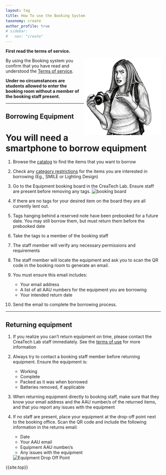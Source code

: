 ```yaml
---
layout: tag
title: How To use the Booking System
taxonomy: create
author_profile: true
# sidebar:
#   nav: "create"
---
```

<a href = "#top"></a>
**First read the terms of service.**

<img align="right" src="/assets/images/howto.png">

By using the Booking system you confirm that you have read and understood the [Terms of service](/_pages/terms/). 

**Under no circumstances are students allowed to enter the booking room without a member of the booking staff present.**

-------------------------


## Borrowing Equipment

# You will need a smartphone to borrow equipment

1. Browse the <a href="/_pages/equipmentListing.md/">catalog</a> to find the items that you want to borrow

2. Check any [category restrictions](/_pages/terms#restrictions) for the items you are interested in borrowing (Eg., SMILE or Lighting Design)

3. Go to the Equipment booking board in the CreaTech Lab. Ensure staff are present before removing any tags. <img src="../../assets/images/borrowingBoard.png" alt="booking board" width="300" style="margin: 10p" style="padding: 10px" style="border-radius: 20px;">

4. If there are no tags for your desired item on the board they are all currently lent out.

5. Tags hanging behind a reserved note have been prebooked for a future date. You may still borrow them, but must return them before the prebooked date

6. Take the tags to a member of the booking staff

7. The staff member will verify any necessary permissions and requirements

8. The staff member will locate the equipment and ask you to scan the QR code in the booking room to generate an email.

9. You must ensure this email includes:
	- Your email address
	- A list of all AAU numbers for the equipment you are borrowing
	- Your intended return date

10. Send the email to complete the borrowing process.

-------------------------

## Returning equipment

1. If you realize you can’t return equipment on time, please contact the CreaTech Lab staff immediately. 
See the [terms of use](/_pages/terms) for more information

2. Always try to contact a booking staff member before returning equipment. Ensure the equipment is:
	- Working
	- Complete
	- Packed as it was when borrowed
	- Batteries removed, if applicable

3. When returning equipment directly to booking staff, make sure that they know your email address and the AAU number/s of the returned items,
and that you report any issues with the equipment

4. If no staff are present, place your equipment at the drop-off point next to the booking office. Scan the QR code and include the following information in the returns email:
	- Date
	- Your AAU email
	- Equipment AAU number/s
	- Any issues with the equipment
	<img src="../../assets/images/dropOff.png" alt="Equipment Drop Off Point" width="300" style="margin: 10p" style="padding: 10px" style="border-radius: 20px;">

{{site.top}}



	